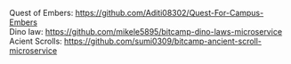 Quest of Embers: https://github.com/Aditi08302/Quest-For-Campus-Embers <br>
Dino law: https://github.com/mikele5895/bitcamp-dino-laws-microservice <br>
Acient Scrolls: https://github.com/sumi0309/bitcamp-ancient-scroll-microservice
